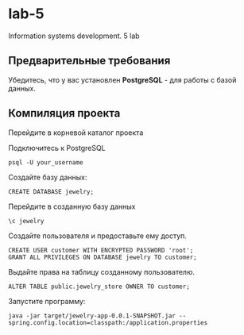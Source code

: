 # lab-5
Information systems development. 5 lab

## Предварительные требования
Убедитесь, что у вас установлен **PostgreSQL** - для работы с базой данных.
## Компиляция проекта
Перейдите в корневой каталог проекта

Подключитесь к PostgreSQL
```
psql -U your_username
```

Создайте базу данных:
```
CREATE DATABASE jewelry;
```

Перейдите в созданную базу данных
```
\c jewelry
```

Создайте пользователя и предоставьте ему доступ.
```
CREATE USER customer WITH ENCRYPTED PASSWORD 'root';
GRANT ALL PRIVILEGES ON DATABASE jewelry TO customer;
```

Выдайте права на таблицу созданному пользователю.
```
ALTER TABLE public.jewelry_store OWNER TO customer;
```

Запустите программу:
```
java -jar target/jewelry-app-0.0.1-SNAPSHOT.jar --spring.config.location=classpath:/application.properties
```

